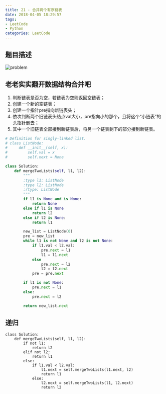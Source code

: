```yaml
---
title: 21 - 合并两个有序链表
date: 2018-04-05 18:29:57
tags: 
- LeetCode
- Python
categories: LeetCode
---
```


## 题目描述
![problem](/images/21.png)

<!-- more -->

## 老老实实翻开数据结构合并吧
1. 判断链表是否为空，若链表为空则返回空链表；
2. 创建一个新的空链表；
3. 创建一个指针pre指向新链表头；
4. 依次判断两个旧链表头结点val大小，pre指向小的那个，且将这个“小链表”的头指针删去；
5. 其中一个旧链表全部接到新链表后，将另一个链表剩下的部分接到新链表。
```python
# Definition for singly-linked list.
# class ListNode:
#     def __init__(self, x):
#         self.val = x
#         self.next = None

class Solution:
    def mergeTwoLists(self, l1, l2):
        """
        :type l1: ListNode
        :type l2: ListNode
        :rtype: ListNode
        """
        if l1 is None and is None:
        	return None
        else if l1 is None
        	return l2
        else if l2 is None:
        	return l1

        new_list = ListNode(0)
        pre = new_list
        while l1 is not None and l2 is not None:
        	if l1.val < l2.val:
        		pre.next = l1
        		l1 = l1.next
        	else
        		pre.next = l2
        		l2 = l2.next
        	pre = pre.next

        if l1 is not None:
        	pre.next = l1
        else:
        	pre.next = l2

        return new_list.next

```

## 递归
```
class Solution:
    def mergeTwoLists(self, l1, l2):
    	if not l1:
    		return l2
    	elif not l2:
    		return l1
    	else:
    		if l1.val < l2.val:
    			l1.next = self.mergeTwoLists(l1.next, l2)
    			return l1
    		else:
    			l2.next = self.mergeTwoLists(l1, l2.next)
    			return l2
```